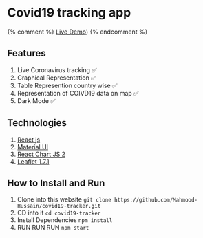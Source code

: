 # Covid19 tracking app

{% comment %} 
  [Live Demo](http://mhbhat.com/covid19-tracker/))
{% endcomment %}

## Features

1. Live Coronavirus tracking ✅
2. Graphical Representation ✅
3. Table Represention country wise ✅
4. Representation of COIVD19 data on map ✅
5. Dark Mode ✅

## Technologies

1. [React js](https://reactjs.org/)
2. [Material UI](https://material-ui.com/)
3. [React Chart JS 2](https://www.npmjs.com/package/react-chartjs-2)
4. [Leaflet 1.7.1](https://leafletjs.com/)

## How to Install and Run

1. Clone into this website `git clone https://github.com/Mahmood-Hussain/covid19-tracker.git`
2. CD into it `cd covid19-tracker`
3. Install Dependencies `npm install`
4. RUN RUN RUN `npm start`
